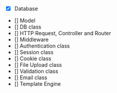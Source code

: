 - [x] Database
- [] Model
- [] DB class
- [] HTTP Request, Controller and Router
- [] Middleware
- [] Authentication class
- [] Session class
- [] Cookie class
- [] File Upload class
- [] Validation class
- [] Email class
- [] Template Engine